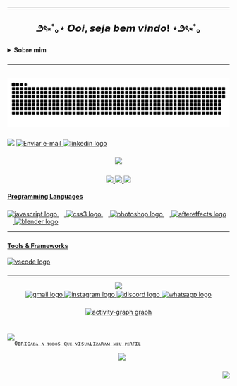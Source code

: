 <!--
**ElleDias/elleDias** is a ✨ _special_ ✨ repository because its `README.md` (this file) appears on your GitHub profile.

Here are some ideas to get you started:

- 🔭 I’m currently working on ...
- 🌱 I’m currently learning ...
- 👯 I’m looking to collaborate on ...
- 🤔 I’m looking for help with ...
- 💬 Ask me about ...
- 📫 How to reach me: ...
- 😄 Pronouns: ...
- ⚡ Fun fact: ...
-->
---

<h2 align="center">౨ৎ⋆˚｡⋆  𝙊𝙤𝙞, 𝙨𝙚𝙟𝙖 𝙗𝙚𝙢 𝙫𝙞𝙣𝙙𝙤!  ⋆౨ৎ⋆˚｡</h2>

###
<details>
  <summary>
   𝐒𝐨𝐛𝐫𝐞 𝐦𝐢𝐦 </summary>
    ✧Me chamo Danielle, tenho 16 anos, e curso Desenvolvimento de Sistemas no Senai !!
  <br>
</details>


###
---
<br clear="both">

<div align="center">
<img src="https://raw.githubusercontent.com/ElleDias/ElleDias/output/snake.svg" alt="Snake animation" />
</div>

###

<div align="left">
<div>
<a href="https://www.instagram.com/daniwr_/" target="_blank"><img loading="lazy" src="https://img.shields.io/badge/-Instagram-%23E4405F?style=for-the-badge&logo=instagram&logoColor=white" target="_blank" height="35"></a>

<a href="mailto:daniellecristina0024@gmail.com">
<img loading="lazy" src="https://img.shields.io/badge/Gmail-D14836?style=for-the-badge&logo=gmail&logoColor=white" alt="Enviar e-mail" height="35">
  <img src="https://img.shields.io/static/v1?message=LinkedIn&logo=linkedin&label=&color=0077B5&logoColor=white&labelColor=&style=for-the-badge" height="35" alt="linkedin logo"  />
</div>

###

<div align="center">
  <img height="300" src="https://giffiles.alphacoders.com/108/108245.gif"  />
</div>

###

<div align="center">
  <img src="https://github-readme-stats.vercel.app/api?/>
</div>
<div>
<a href="https://github.com/ElleDias">
<img loading="lazy" height="180em" src="https://github-readme-stats.vercel.app/api/top-langs/?username=ElleDias&layout=compact&langs_count=7&theme=dracula"/>
<img loading="lazy" height="180em" src="https://github-readme-stats.vercel.app/api?username=ElleDias&show_icons=true&theme=dracula&include_all_commits=true&count_private=true"/>
</div>

<h4 align="left">Programming Languages</h4>

###
<div align="left">
  <img src="https://cdn.jsdelivr.net/gh/devicons/devicon/icons/javascript/javascript-original.svg" height="30" alt="javascript logo"  />
  <img width="12" />
  <img src="https://cdn.jsdelivr.net/gh/devicons/devicon/icons/css3/css3-original.svg" height="30" alt="css3 logo"  />
  <img width="12" />
  <img src="https://cdn.jsdelivr.net/gh/devicons/devicon/icons/photoshop/photoshop-plain.svg" height="30" alt="photoshop logo"  />
  <img width="12" />
  <img src="https://cdn.jsdelivr.net/gh/devicons/devicon/icons/aftereffects/aftereffects-original.svg" height="30" alt="aftereffects logo"  />
  <img width="12" />
  <img src="https://cdn.jsdelivr.net/gh/devicons/devicon/icons/blender/blender-original.svg" height="30" alt="blender logo"  />
</div>

---
###

<h4 align="left">Tools & Frameworks</h4>


<div align="left">
  <img src="https://cdn.jsdelivr.net/gh/devicons/devicon/icons/vscode/vscode-original.svg" height="25" alt="vscode logo"  />
</div>

###
---
<div align="center">
  <img height="400"  src="https://i.pinimg.com/originals/b9/d3/32/b9d33219ed886462bda14d790f81d388.gif"  />
</div>

<div align="center">
  <img src="https://raw.githubusercontent.com/maurodesouza/profile-readme-generator/master/src/assets/icons/social/gmail/default.svg" width="52" height="40" alt="gmail logo"  />
  <img src="https://raw.githubusercontent.com/maurodesouza/profile-readme-generator/master/src/assets/icons/social/instagram/default.svg" width="52" height="40" alt="instagram logo"  />
  <img src="https://raw.githubusercontent.com/maurodesouza/profile-readme-generator/master/src/assets/icons/social/discord/default.svg" width="52" height="40" alt="discord logo"  />
  <img src="https://raw.githubusercontent.com/maurodesouza/profile-readme-generator/master/src/assets/icons/social/whatsapp/default.svg" width="52" height="40" alt="whatsapp logo"  />
</div>

###

<div align="center">
  <img src="https://github-readme-activity-graph.vercel.app/graph?username=ElleDias&radius=16&theme=react&area=true&order=5" height="300" alt="activity-graph graph"  />
</div>

###

###
###
<br clear="both">

<img align="left" height="150" src="https://i.gifer.com/7d1.gif"  />


<!-- Dropdown -->
  
    Oʙʀɪɢᴀᴅᴀ ᴀ ᴛᴏᴅᴏs qᴜᴇ ᴠɪsᴜᴀʟɪᴢᴀʀᴀᴍ ᴍᴇᴜ ᴘᴇʀꜰɪʟ

<div align="center">
  <img src="https://profile-counter.glitch.me/ElleDias/count.svg?"  />
</div>

###

<img align="right" height="100" src="https://media.tenor.com/8WVGtF092rQAAAAi/happy-sumikko-gurashi.gif"  />


  

